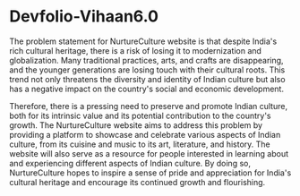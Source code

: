 # Devfolio-Vihaan6.0
The problem statement for NurtureCulture website is that despite India's rich cultural heritage, there is a risk of losing it to modernization and globalization. Many traditional practices, arts, and crafts are disappearing, and the younger generations are losing touch with their cultural roots. This trend not only threatens the diversity and identity of Indian culture but also has a negative impact on the country's social and economic development.

Therefore, there is a pressing need to preserve and promote Indian culture, both for its intrinsic value and its potential contribution to the country's growth. The NurtureCulture website aims to address this problem by providing a platform to showcase and celebrate various aspects of Indian culture, from its cuisine and music to its art, literature, and history. The website will also serve as a resource for people interested in learning about and experiencing different aspects of Indian culture. By doing so, NurtureCulture hopes to inspire a sense of pride and appreciation for India's cultural heritage and encourage its continued growth and flourishing.
